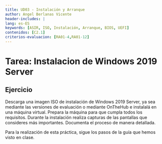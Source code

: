```yaml
---
title: UD03 - Instalación y Arranque
author: Angel Berlanas Vicente
header-includes: |
lang: es-ES
keywords: [ASIR, ISO, Instalación, Arranque, BIOS, UEFI]
contenidos: [C2.1]
criterios-evaluacion: [RA01-4,RA01-12]
---
```


# Tarea: Instalacion de Windows 2019 Server

## Ejercicio 

Descarga una imagen ISO de instalación de Windows 2019 Server, ya sea mediante las versiones de evaluación o mediante OnTheHub e instalalá en una máquina virtual. Prepara la máquina para que cumpla todos los requisitos. Durante la instalación realiza capturas de las pantallas que consideres más importantes. Documenta el proceso de manera detallada.

Para la realización de esta práctica, sigue los pasos de la guía que hemos visto en clase.
